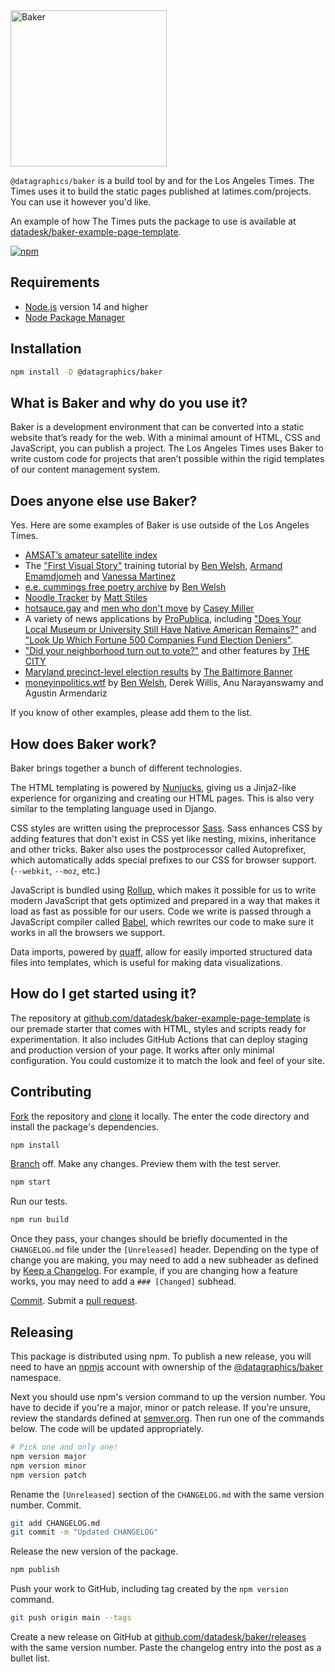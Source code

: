<img src="./.github/baker.jpg" alt="Baker" width=250>

`@datagraphics/baker` is a build tool by and for the Los Angeles Times. The Times uses it to build the static pages published at latimes.com/projects. You can use it however you'd like.

An example of how The Times puts the package to use is available at [datadesk/baker-example-page-template](https://github.com/datadesk/baker-example-page-template).

[![npm](https://badgen.net/npm/v/@datagraphics/baker)](https://www.npmjs.org/package/@datagraphics/baker)

## Requirements

* [Node.js](https://nodejs.org/en/) version 14 and higher
* [Node Package Manager](https://www.w3schools.com/whatis/whatis_npm.asp)

## Installation

```sh
npm install -D @datagraphics/baker
```

## What is Baker and why do you use it?

Baker is a development environment that can be converted into a static website that’s ready for the web. With a minimal amount of HTML, CSS and JavaScript, you can publish a project. The Los Angeles Times uses Baker to write custom code for projects that aren’t possible within the rigid templates of our content management system.

## Does anyone else use Baker?

Yes. Here are some examples of Baker is use outside of the Los Angeles Times.

* [AMSAT’s amateur satellite index](https://amsat.org/amateur-satellite-index)
* The ["First Visual Story"](https://palewi.re/docs/first-visual-story/) training tutorial by [Ben Welsh](https://palewi.re/who-is-ben-welsh/), [Armand Emamdjomeh](http://emamd.net/) and [Vanessa Martinez](https://www.vanessa-martinez.com/)
* [e.e. cummings free poetry archive](https://cummings.ee/) by [Ben Welsh](https://palewi.re/who-is-ben-welsh/)
* [Noodle Tracker](https://noodletracker.com/) by [Matt Stiles](https://mattstiles.me/)
* [hotsauce.gay](https://hotsauce.gay/) and [men who don't move](https://caseymm.github.io/men-who-dont-move/) by [Casey Miller](https://caseymmiller.com/)
* A variety of news applications by [ProPublica](https://propublica.org), including ["Does Your Local Museum or University Still Have Native American Remains?"](https://projects.propublica.org/repatriation-nagpra-database/) and ["Look Up Which Fortune 500 Companies Fund Election Deniers"](https://projects.propublica.org/fortune-500-company-election-deniers-jan-6/).
* ["Did your neighborhood turn out to vote?"](https://projects.thecity.nyc/zeldin-hochul-election-voter-turnout-nyc/) and other features by [THE CITY](https://www.thecity.nyc/)
* [Maryland precinct-level election results](https://www.thebaltimorebanner.com/politics-power/state-government/precinct-level-governor-election-vote-data-O25RWFHG35DEFCYOZNZDVRS374/) by [The Baltimore Banner](https://www.thebaltimorebanner.com/)
* [moneyinpolitics.wtf](https://moneyinpolitics.wtf/) by [Ben Welsh](https://palewi.re/who-is-ben-welsh/), Derek Willis, Anu Narayanswamy and Agustin Armendariz

If you know of other examples, please add them to the list.

## How does Baker work?

Baker brings together a bunch of different technologies.

The HTML templating is powered by [Nunjucks](https://mozilla.github.io/nunjucks/), giving us a Jinja2-like experience for organizing and creating our HTML pages. This is also very similar to the templating language used in Django.

CSS styles are written using the preprocessor [Sass](https://sass-lang.com/). Sass enhances CSS by adding features that don't exist in CSS yet like nesting, mixins, inheritance and other tricks. Baker also uses the postprocessor called Autoprefixer, which automatically adds special prefixes to our CSS for browser support. (`--webkit`, `--moz`, etc.) 

JavaScript is bundled using [Rollup](https://www.rollupjs.org/guide/en/), which makes it possible for us to write modern JavaScript that gets optimized and prepared in a way that makes it load as fast as possible for our users. Code we write is passed through a JavaScript compiler called [Babel](https://babeljs.io/), which rewrites our code to make sure it works in all the browsers we support.

Data imports, powered by [quaff](https://www.npmjs.com/package/quaff), allow for easily imported structured data files into templates, which is useful for making data visualizations.

## How do I get started using it?

The repository at [github.com/datadesk/baker-example-page-template](https://github.com/datadesk/baker-example-page-template) is our premade starter that comes with HTML, styles and scripts ready for experimentation. It also includes GitHub Actions that can deploy staging and production version of your page. It works after only minimal configuration. You could customize it to match the look and feel of your site.

## Contributing

[Fork](https://docs.github.com/en/get-started/quickstart/fork-a-repo) the repository and [clone](https://docs.github.com/en/repositories/creating-and-managing-repositories/cloning-a-repository) it locally. The enter the code directory and install the package's dependencies.

```sh
npm install
```

[Branch](https://git-scm.com/book/en/v2/Git-Branching-Basic-Branching-and-Merging) off. Make any changes. Preview them with the test server.

```sh
npm start
```

Run our tests.

```sh
npm run build
```

Once they pass, your changes should be briefly documented in the `CHANGELOG.md` file under the `[Unreleased]` header. Depending on the type of change you are making, you may need to add a new subheader as defined by [Keep a Changelog](https://keepachangelog.com/en/1.0.0/). For example, if you are changing how a feature works, you may need to add a `### [Changed]` subhead.

[Commit](https://git-scm.com/docs/git-commit). Submit a [pull request](https://docs.github.com/en/github/collaborating-with-pull-requests/proposing-changes-to-your-work-with-pull-requests/creating-a-pull-request).

## Releasing

This package is distributed using npm. To publish a new release, you will need to have an [npmjs](https://www.npmjs.com/) account with ownership of the [@datagraphics/baker](https://www.npmjs.com/package/@datagraphics/baker) namespace.

Next you should use npm's version command to up the version number. You have to decide if you're a major, minor or patch release. If you're unsure, review the standards defined at [semver.org](https://semver.org/). Then run one of the commands below. The code will be updated appropriately.

```sh
# Pick one and only one!
npm version major
npm version minor
npm version patch
```

Rename the `[Unreleased]` section of the `CHANGELOG.md` with the same version number. Commit.

```sh
git add CHANGELOG.md
git commit -m "Updated CHANGELOG"
```

Release the new version of the package.

```sh
npm publish
```

Push your work to GitHub, including tag created by the `npm version` command.

```sh
git push origin main --tags
```

Create a new release on GitHub at [github.com/datadesk/baker/releases](https://github.com/datadesk/baker/releases) with the same version number. Paste the changelog entry into the post as a bullet list.
